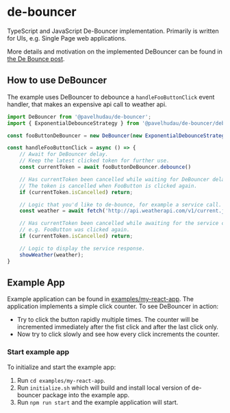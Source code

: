 # de-bouncer

TypeScript and JavaScript De-Bouncer implementation.
Primarily is written for UIs, e.g. Single Page web applications.

More details and motivation on the implemented DeBouncer can be found in [the De Bounce post](https://programhappy.net/2023/04/29/de-bouncer/).

## How to use DeBouncer

The example uses DeBouncer to debounce a `handleFooButtonClick` event handler, that makes an expensive api call to weather api.

```js
import DeBouncer from '@pavelhudau/de-bouncer';
import { ExponentialDebounceStrategy } from '@pavelhudau/de-bouncer/debounce-strategies';

const fooButtonDeBouncer = new DeBouncer(new ExponentialDebounceStrategy());

const handleFooButtonClick = async () => {
    // Await for DeBouncer delay.
    // Keep the latest clicked token for further use.
    const currentToken = await fooButtonDeBouncer.debounce()

    // Has currentToken been cancelled while waiting for DeBouncer delay to expire?
    // The token is cancelled when FooButton is clicked again.
    if (currentToken.isCancelled) return;

    // Logic that you'd like to de-bounce, for example a service call.
    const weather = await fetch('http://api.weatherapi.com/v1/current.json')

    // Has currentToken been cancelled while awaiting for the service call,
    // e.g. FooButton was clicked again.
    if (currentToken.isCancelled) return;

    // Logic to display the service response.
    showWeather(weather);
}
```

## Example App

Example application can be found in [examples/my-react-app](./examples/my-react-app/).
The application implements a simple click counter.
To see DeBouncer in action:
- Try to click the button rapidly multiple times. The counter will be incremented immediately after the fist click and after the last click only.
- Now try to click slowly and see how every click increments the counter.

### Start example app

To initialize and start the example app:
1. Run `cd examples/my-react-app`.
1. Run `initialize.sh` which will build and install local version of de-bouncer package into the example app.
1. Run `npm run start` and the example application will start.